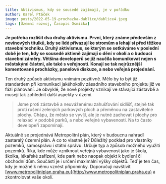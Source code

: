 ```yaml
---
title: Aktivismus, kdy se sousedé zajímají, je v pořádku
author: Karel Ptáček
image: posts/2022-05-19-prochazka-dablice/dablice4.jpeg
tags: [Územní rozvoj, Časopis Osmička]
---
```


**Je potřeba rozlišit dva druhy aktivismu. První, který známe především z novinových titulků, kdy se lidé přivazují ke stromům a lehají si před těžkou stavební techniku. Druhý aktivismus, se kterým se setkáváme v poslední době je ten, kdy se sousedé aktivně zajímají o dění v okolí a o budoucí stavební záměry. Většina developerů se již naučila komunikovat nejen s městskými částmi, ale také s veřejností. Konají se tak nejrůznější komentované procházky, panelové diskuze, a nebo veřejná projednání.**

Ten druhý způsob aktivismu vnímám pozitivně. Mělo by to být již standardem při komunikaci jakéhokoliv zásadního stavebního projektu již ve fázi plánování. Je obvyklé, že nové projekty vznikají ve stávající zástavbě a musejí tak zohlednit další aspekty v území.

>Jsme proti zástavbě a neuváženému zahušťování sídlišť, stejně tak proti rušení zelených parkových ploch a přeměnou na zastavitelné plochy. Chápu, že město se vyvíjí, ale je nutné zachovat i plochy pro relaxaci v podobě parků, a nebo veřejné vybavenosti. Na to často developeři zapomínají.

Aktuálně se projednává Metropolitní plán, který v budoucnu nahradí zastaralý územní plán. A co to vlastně je? Důležitý podklad pro vlastníky pozemků, samosprávu i státní správu. Určuje typ a způsob možného využití pozemků. Říká, kde může vzniknout veřejná vybavenost jako je škola, školka, lékařské zařízení, kde park nebo naopak objekt k bydlení či obchodní dům. Součástí je i určení maximální výšky objektů. Teď je ten čas, kdy je možné k němu vznést připomínky. Doporučuji navštívit [www.metropolitniplan.praha.eu](http://www.metropolitniplan.praha.eu) a zkontrolovat vaše okolí.


